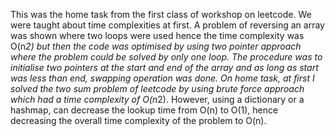 This was the home task from the first class of workshop on leetcode. We were taught about time complexities at first. A problem of reversing an array was shown where two loops were used hence the time complexity was O(n*2) but then the code was optimised by using two pointer approach where the problem could be solved by only one loop. The procedure was to initialise two pointers at the start and end of the array and as long as start was less than end, swapping operation was done. 
On home task, at first I solved the two sum problem of leetcode by using brute force approach which had a time complexity of O(n*2). However, using a dictionary or a hashmap, can decrease the lookup time from O(n) to O(1), hence decreasing the overall time complexity of the problem to O(n).